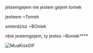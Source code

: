 jetsemgejem
nie jestem gejem tomek 


jesteem ~Tomek


smierdzisz ~BOniek




nbie jestemgejem, ty jestes ~Boniek****



![MuaKissGIF](https://github.com/user-attachments/assets/6bd72dcd-0bd9-4341-885d-8946beb9f327)

